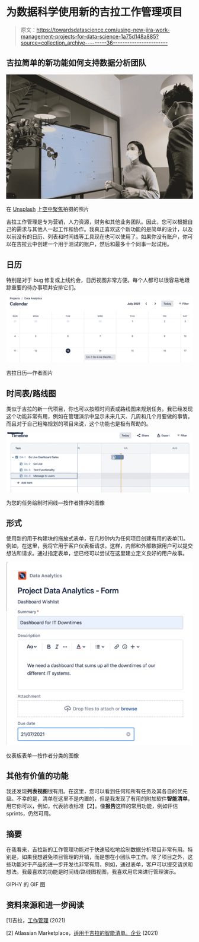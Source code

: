 # 为数据科学使用新的吉拉工作管理项目

> 原文：<https://towardsdatascience.com/using-new-jira-work-management-projects-for-data-science-1a75d148a885?source=collection_archive---------36----------------------->

## 吉拉简单的新功能如何支持数据分析团队

![](img/25e758bcb95c008dcbc7e67f9d795bf1.png)

在 [Unsplash](https://unsplash.com/s/photos/kanban?utm_source=unsplash&utm_medium=referral&utm_content=creditCopyText) 上[空中聚焦](https://unsplash.com/@airfocus?utm_source=unsplash&utm_medium=referral&utm_content=creditCopyText)拍摄的照片

吉拉工作管理是专为营销，人力资源，财务和其他业务团队。因此，您可以根据自己的需求与其他人一起工作和协作。我真正喜欢这个新功能的是简单的设计，以及以前没有的日历、列表和时间线等工具现在也可以使用了。如果你没有账户，你可以在吉拉云中创建一个用于测试的账户，然后和最多十个同事一起试用。

## 日历

特别是对于 bug 修复或上线约会，日历视图非常方便。每个人都可以很容易地跟踪重要的待办事项并安排它们。

![](img/f1ee05881e327f7b3618875ae23fed06.png)

吉拉日历—作者图片

## 时间表/路线图

类似于吉拉的新一代项目，你也可以按照时间表或路线图来规划任务。我已经发现这个功能非常有用，例如在管理演示中显示未来几天、几周和几个月要做的事情。而且对于自己粗略规划的项目来说，这个功能也是极有帮助的。

![](img/c2f4aa7dac3b794e526caf5423a9585f.png)

为您的任务绘制时间线—按作者排序的图像

## 形式

使用新的用于构建块的拖放式表单，在几秒钟内为任何项目创建有用的表单[1]。例如，在这里，我将它用于客户仪表板请求。这样，内部和外部数据用户可以提交想法和请求。通过指定表单，您已经可以尝试在这里建立定义良好的用户故事。

![](img/1574edc2310ca90cf9eb170e2e59bd5b.png)

仪表板表单—按作者分类的图像

## 其他有价值的功能

我还发现**列表视图**很有用。在这里，您可以看到任何和所有任务及其各自的优先级。不幸的是，清单在这里不是内置的，但是我发现了有用的附加软件**智能清单**，用它你可以，例如，代表验收标准【2】。像**报告**这样的常用功能，例如评估 sprints，仍然可用。

## 摘要

在我看来，吉拉新的工作管理功能对于快速轻松地绘制数据分析项目非常有用。特别是，如果我想避免项目管理的开销，而是想在小团队中工作。除了项目之外，这些功能对于产品的进一步开发也非常有用，例如，通过表单，客户可以提交请求和想法。我最喜欢的功能是时间线/路线图视图，我喜欢用它来进行管理演示。

GIPHY 的 GIF 图

## 资料来源和进一步阅读

[1]吉拉，[工作管理](https://www.atlassian.com/de/software/jira/work-management) (2021)

[2] Atlassian Marketplace，[适用于吉拉的智能清单。企业](https://marketplace.atlassian.com/apps/1216451/smart-checklist-for-jira-enterprise) (2021)